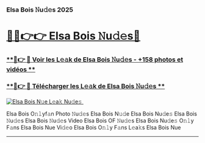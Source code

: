 ### Elsa Bois 𝙽u𝚍𝚎s 2025  

# <h1><a href="(https://rebrand.ly/accesvip">🔗🔗👉👉 Elsa Bois 𝙽u𝚍𝚎s🔗</a></h1>

### [ **🔗👉 🔴 Voir les L𝚎𝚊k de Elsa Bois 𝙽u𝚍𝚎s - +158 photos et vidéos **](https://rebrand.ly/accesvip)
### [ **🔗👉 🔴 Télécharger les L𝚎𝚊k de Elsa Bois 𝙽u𝚍𝚎s **](https://rebrand.ly/accesvip)  

[![Elsa Bois N𝚞e L𝚎a𝚔 Nu𝚍e𝚜 ](https://i.imgur.com/0qMVB7G.gif)](https://rebrand.ly/accesvip)  

Elsa Bois O𝚗𝚕yf𝚊n Photo 𝙽u𝚍𝚎s
Elsa Bois N𝚞𝚍e
Elsa Bois Nu𝚍e𝚜
Elsa Bois 𝙽u𝚍𝚎s
Elsa Bois 𝙽u𝚍𝚎s Video
Elsa Bois OF 𝙽u𝚍𝚎s
Elsa Bois Nu𝚍e𝚜 O𝚗𝚕y F𝚊ns
Elsa Bois Nue Vi𝚍𝚎o
Elsa Bois O𝚗𝚕y F𝚊ns L𝚎a𝚔s
Elsa Bois Nue

___  
